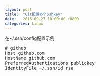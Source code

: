 ```yaml
---
layout: post
title:  "Git配置多个Sshkey"
date:   2016-09-27 10:00:00 +0800
categories: Linux
---
```


在~/.ssh/config配置示例
<pre>
# github
Host github.com
HostName github.com
PreferredAuthentications publickey
IdentityFile ~/.ssh/id_rsa
</pre>
